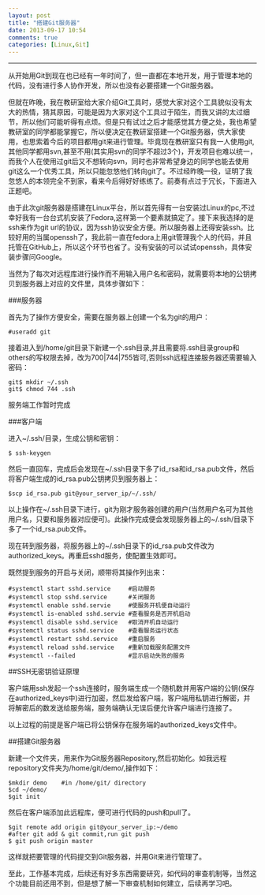 ```yaml
---
layout: post
title: "搭建Git服务器"
date: 2013-09-17 10:54
comments: true
categories: [Linux,Git]
---
```

---

从开始用Git到现在也已经有一年时间了，但一直都在本地开发，用于管理本地的代码，没有进行多人协作开发，所以也没有必要搭建一个Git服务器。

但就在昨晚，我在教研室给大家介绍Git工具时，感觉大家对这个工具貌似没有太大的热情，猜其原因，可能是因为大家对这个工具过于陌生，而我又讲的太过细节，所以他们可能听得有点烦。但是只有试过之后才能感觉其方便之处，我也希望教研室的同学都能掌握它，所以便决定在教研室搭建一个Git服务器，供大家使用，也思索着今后的项目都用git来进行管理。毕竟现在教研室只有我一人使用git,其他同学都用svn,甚至不用(其实用svn的同学不超过3个)，开发项目也难以统一，而我个人在使用过git后又不想转向svn，同时也非常希望身边的同学也能去使用git这么一个优秀工具，所以只能忽悠他们转向git了。不过经昨晚一役，证明了我忽悠人的本领完全不到家，看来今后得好好练练了。前奏有点过于冗长，下面进入正题吧。

<!-- more -->

由于此次git服务器是搭建在Linux平台，所以首先得有一台安装过Linux的pc,不过幸好我有一台台式机安装了Fedora,这样第一个要素就搞定了。接下来我选择的是ssh来作为git url的协议，因为ssh协议安全方便。所以服务器上还得安装ssh。比较好用的当属openssh了，我此前一直在fedora上用git管理我个人的代码，并且托管在GitHub上，所以这个环节也省了。没有安装的可以试试openssh，具体安装步骤问Google。

当然为了每次对远程库进行操作而不用输入用户名和密码，就需要将本地的公钥拷贝到服务器上对应的文件里，具体步骤如下：

###服务器

首先为了操作方便安全，需要在服务器上创建一个名为git的用户：

	#useradd git

接着进入到/home/git目录下新建一个.ssh目录,并且需要将.ssh目录group和others的写权限去掉，改为700|744|755皆可,否则ssh远程连接服务器还需要输入密码：

	git$ mkdir ~/.ssh
	git$ chmod 744 .ssh

服务端工作暂时完成

###客户端

进入~/.ssh/目录，生成公钥和密钥：

	$ ssh-keygen

然后一直回车，完成后会发现在~/.ssh目录下多了id_rsa和id_rsa.pub文件，然后将客户端生成的id_rsa.pub公钥拷贝到服务器上：

	$scp id_rsa.pub git@your_server_ip/~/.ssh/

以上操作在~/.ssh目录下进行，git为刚才服务器创建的用户(当然用户名可为其他用户名，只要和服务器对应便可)。此操作完成便会发现服务器上的~/.ssh/目录下多了一个id_rsa.pub文件。

现在转到服务器，将服务器上的~/.ssh目录下的id_rsa.pub文件改为authorized_keys。再重启sshd服务，使配置生效即可。

既然提到服务的开启与关闭，顺带将其操作列出来：

	#systemctl start sshd.service     #启动服务
	#systemctl stop sshd.service      #关闭服务
	#systemctl enable sshd.servie     #使服务开机便自动运行
	#systemctl is-enabled sshd.servie #查看服务是否开机启动
	#systemctl disable sshd.service   #取消开机自动运行
	#systemctl status sshd.service    #查看服务运行状态
	#systemctl restart sshd.service   #重启服务
	#systemctl reload sshd.service    #重新加载服务配置文件
	#systemctl --failed               #显示启动失败的服务

##SSH无密钥验证原理

客户端用ssh发起一个ssh连接时，服务端生成一个随机数并用客户端的公钥(保存在authorized_keys中)进行加密，然后发给客户端，客户端用私钥进行解密，并将解密后的数发送给服务端，服务端确认无误后便允许客户端进行连接了。

以上过程的前提是客户端已将公钥保存在服务端的authorized_keys文件中。

##搭建Git服务器

新建一个文件夹，用来作为Git服务器Repository,然后初始化。如我远程repository文件夹为/home/git/demo/,操作如下：

	$mkdir demo    #in /home/git/ directory
	$cd ~/demo/
	$git init

然后在客户端添加此远程库，便可进行代码的push和pull了。

	$git remote add origin git@your_server_ip:~/demo
	#after git add & git commit,run git push
	$ git push origin master

这样就把要管理的代码提交到Git服务器，并用Git来进行管理了。

至此，工作基本完成，后续还有好多东西需要研究，如代码的审查机制等，当然这个功能目前还用不到，但是想了解一下审查机制如何建立，后续再学习吧。
